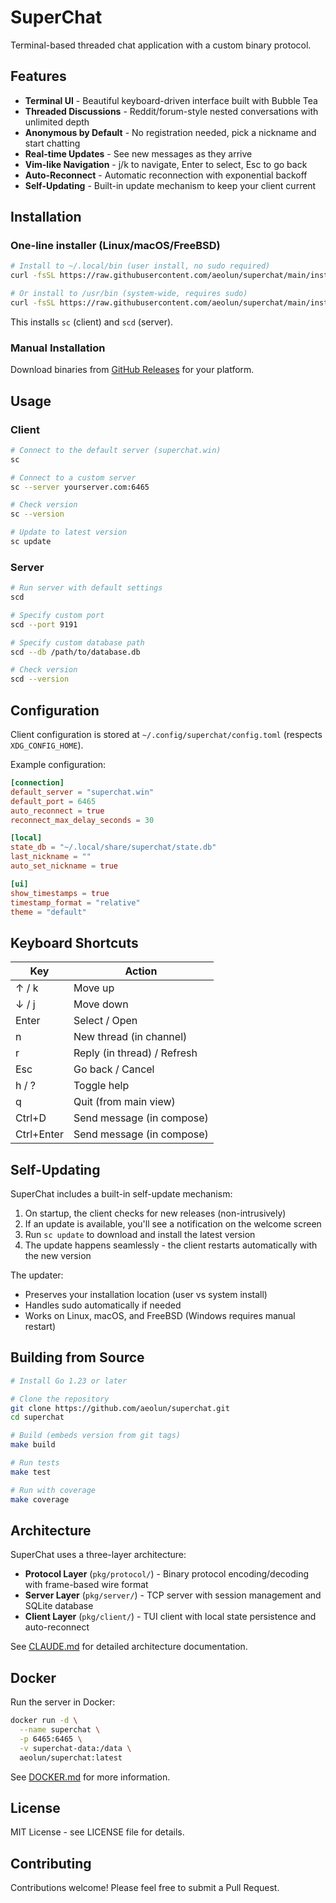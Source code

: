 # SuperChat

Terminal-based threaded chat application with a custom binary protocol.

## Features

- **Terminal UI** - Beautiful keyboard-driven interface built with Bubble Tea
- **Threaded Discussions** - Reddit/forum-style nested conversations with unlimited depth
- **Anonymous by Default** - No registration needed, pick a nickname and start chatting
- **Real-time Updates** - See new messages as they arrive
- **Vim-like Navigation** - j/k to navigate, Enter to select, Esc to go back
- **Auto-Reconnect** - Automatic reconnection with exponential backoff
- **Self-Updating** - Built-in update mechanism to keep your client current

## Installation

### One-line installer (Linux/macOS/FreeBSD)

```bash
# Install to ~/.local/bin (user install, no sudo required)
curl -fsSL https://raw.githubusercontent.com/aeolun/superchat/main/install.sh | sh

# Or install to /usr/bin (system-wide, requires sudo)
curl -fsSL https://raw.githubusercontent.com/aeolun/superchat/main/install.sh | sudo sh -s -- --global
```

This installs `sc` (client) and `scd` (server).

### Manual Installation

Download binaries from [GitHub Releases](https://github.com/aeolun/superchat/releases/latest) for your platform.

## Usage

### Client

```bash
# Connect to the default server (superchat.win)
sc

# Connect to a custom server
sc --server yourserver.com:6465

# Check version
sc --version

# Update to latest version
sc update
```

### Server

```bash
# Run server with default settings
scd

# Specify custom port
scd --port 9191

# Specify custom database path
scd --db /path/to/database.db

# Check version
scd --version
```

## Configuration

Client configuration is stored at `~/.config/superchat/config.toml` (respects `XDG_CONFIG_HOME`).

Example configuration:

```toml
[connection]
default_server = "superchat.win"
default_port = 6465
auto_reconnect = true
reconnect_max_delay_seconds = 30

[local]
state_db = "~/.local/share/superchat/state.db"
last_nickname = ""
auto_set_nickname = true

[ui]
show_timestamps = true
timestamp_format = "relative"
theme = "default"
```

## Keyboard Shortcuts

| Key | Action |
|-----|--------|
| ↑ / k | Move up |
| ↓ / j | Move down |
| Enter | Select / Open |
| n | New thread (in channel) |
| r | Reply (in thread) / Refresh |
| Esc | Go back / Cancel |
| h / ? | Toggle help |
| q | Quit (from main view) |
| Ctrl+D | Send message (in compose) |
| Ctrl+Enter | Send message (in compose) |

## Self-Updating

SuperChat includes a built-in self-update mechanism:

1. On startup, the client checks for new releases (non-intrusively)
2. If an update is available, you'll see a notification on the welcome screen
3. Run `sc update` to download and install the latest version
4. The update happens seamlessly - the client restarts automatically with the new version

The updater:
- Preserves your installation location (user vs system install)
- Handles sudo automatically if needed
- Works on Linux, macOS, and FreeBSD (Windows requires manual restart)

## Building from Source

```bash
# Install Go 1.23 or later

# Clone the repository
git clone https://github.com/aeolun/superchat.git
cd superchat

# Build (embeds version from git tags)
make build

# Run tests
make test

# Run with coverage
make coverage
```

## Architecture

SuperChat uses a three-layer architecture:

- **Protocol Layer** (`pkg/protocol/`) - Binary protocol encoding/decoding with frame-based wire format
- **Server Layer** (`pkg/server/`) - TCP server with session management and SQLite database
- **Client Layer** (`pkg/client/`) - TUI client with local state persistence and auto-reconnect

See [CLAUDE.md](CLAUDE.md) for detailed architecture documentation.

## Docker

Run the server in Docker:

```bash
docker run -d \
  --name superchat \
  -p 6465:6465 \
  -v superchat-data:/data \
  aeolun/superchat:latest
```

See [DOCKER.md](DOCKER.md) for more information.

## License

MIT License - see LICENSE file for details.

## Contributing

Contributions welcome! Please feel free to submit a Pull Request.
